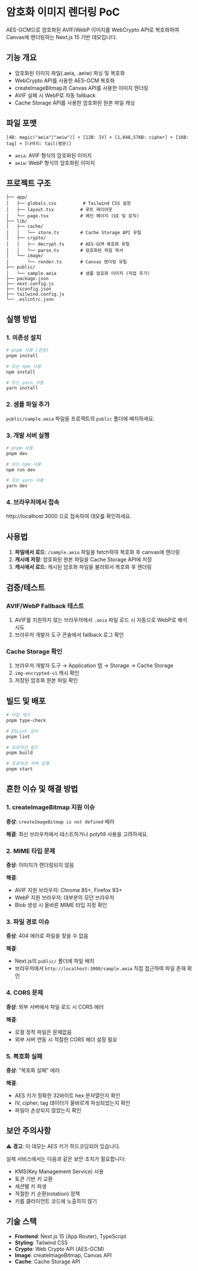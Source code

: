 # 암호화 이미지 렌더링 PoC

AES-GCM으로 암호화된 AVIF/WebP 이미지를 WebCrypto API로 복호화하여 Canvas에 렌더링하는 Next.js 15 기반 데모입니다.

## 기능 개요

- 암호화된 이미지 파일(.aeia, .aeiw) 파싱 및 복호화
- WebCrypto API를 사용한 AES-GCM 복호화
- createImageBitmap과 Canvas API를 사용한 이미지 렌더링
- AVIF 실패 시 WebP로 자동 fallback
- Cache Storage API를 사용한 암호화된 원본 파일 캐싱

## 파일 포맷

```
[4B: magic("aeia"|"aeiw")] + [12B: IV] + [1,048,576B: cipher] + [16B: tag] + [나머지: tail(평문)]
```

- `aeia`: AVIF 형식의 암호화된 이미지
- `aeiw`: WebP 형식의 암호화된 이미지

## 프로젝트 구조

```
├── app/
│   ├── globals.css          # Tailwind CSS 설정
│   ├── layout.tsx          # 루트 레이아웃
│   └── page.tsx            # 메인 페이지 (UI 및 로직)
├── lib/
│   ├── cache/
│   │   └── store.ts        # Cache Storage API 유틸
│   ├── crypto/
│   │   ├── decrypt.ts      # AES-GCM 복호화 유틸
│   │   └── parse.ts        # 암호화된 파일 파서
│   └── image/
│       └── render.ts       # Canvas 렌더링 유틸
├── public/
│   └── sample.aeia         # 샘플 암호화 이미지 (직접 추가)
├── package.json
├── next.config.js
├── tsconfig.json
├── tailwind.config.js
└── .eslintrc.json
```

## 실행 방법

### 1. 의존성 설치

```bash
# pnpm 사용 (권장)
pnpm install

# 또는 npm 사용
npm install

# 또는 yarn 사용
yarn install
```

### 2. 샘플 파일 추가

`public/sample.aeia` 파일을 프로젝트의 `public` 폴더에 배치하세요.

### 3. 개발 서버 실행

```bash
# pnpm 사용
pnpm dev

# 또는 npm 사용
npm run dev

# 또는 yarn 사용
yarn dev
```

### 4. 브라우저에서 접속

http://localhost:3000 으로 접속하여 데모를 확인하세요.

## 사용법

1. **파일에서 로드**: `/sample.aeia` 파일을 fetch하여 복호화 후 canvas에 렌더링
2. **캐시에 저장**: 암호화된 원본 파일을 Cache Storage API에 저장
3. **캐시에서 로드**: 캐시된 암호화 파일을 불러와서 복호화 후 렌더링

## 검증/테스트

### AVIF/WebP Fallback 테스트

1. AVIF를 지원하지 않는 브라우저에서 `.aeia` 파일 로드 시 자동으로 WebP로 해석 시도
2. 브라우저 개발자 도구 콘솔에서 fallback 로그 확인

### Cache Storage 확인

1. 브라우저 개발자 도구 → Application 탭 → Storage → Cache Storage
2. `img-encrypted-v1` 캐시 확인
3. 저장된 암호화 원본 파일 확인

## 빌드 및 배포

```bash
# 타입 체크
pnpm type-check

# ESLint 검사
pnpm lint

# 프로덕션 빌드
pnpm build

# 프로덕션 서버 실행
pnpm start
```

## 흔한 이슈 및 해결 방법

### 1. createImageBitmap 지원 이슈

**증상**: `createImageBitmap is not defined` 에러

**해결**: 최신 브라우저에서 테스트하거나 polyfill 사용을 고려하세요.

### 2. MIME 타입 문제

**증상**: 이미지가 렌더링되지 않음

**해결**: 
- AVIF 지원 브라우저: Chrome 85+, Firefox 93+
- WebP 지원 브라우저: 대부분의 모던 브라우저
- Blob 생성 시 올바른 MIME 타입 지정 확인

### 3. 파일 경로 이슈

**증상**: 404 에러로 파일을 찾을 수 없음

**해결**: 
- Next.js의 `public/` 폴더에 파일 배치
- 브라우저에서 `http://localhost:3000/sample.aeia` 직접 접근하여 파일 존재 확인

### 4. CORS 문제

**증상**: 외부 서버에서 파일 로드 시 CORS 에러

**해결**: 
- 로컬 정적 파일은 문제없음
- 외부 서버 연동 시 적절한 CORS 헤더 설정 필요

### 5. 복호화 실패

**증상**: "복호화 실패" 에러

**해결**:
- AES 키가 정확한 32바이트 hex 문자열인지 확인
- IV, cipher, tag 데이터가 올바르게 파싱되었는지 확인
- 파일이 손상되지 않았는지 확인

## 보안 주의사항

⚠️ **경고**: 이 데모는 AES 키가 하드코딩되어 있습니다.

실제 서비스에서는 다음과 같은 보안 조치가 필요합니다:

- KMS(Key Management Service) 사용
- 토큰 기반 키 교환
- 세션별 키 파생
- 적절한 키 순환(rotation) 정책
- 키를 클라이언트 코드에 노출하지 않기

## 기술 스택

- **Frontend**: Next.js 15 (App Router), TypeScript
- **Styling**: Tailwind CSS
- **Crypto**: Web Crypto API (AES-GCM)
- **Image**: createImageBitmap, Canvas API
- **Cache**: Cache Storage API